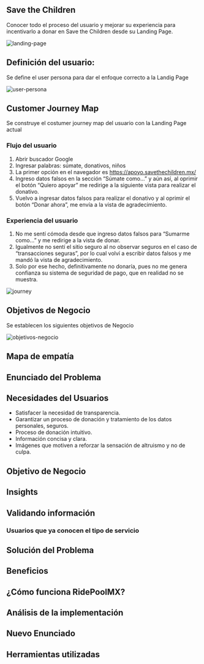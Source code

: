 ## Save the Children

Conocer todo el proceso del usuario y mejorar su experiencia para incentivarlo a donar en Save the Children desde su Landing Page.

![landing-page](https://github.com/frishlin/stc/blob/master/assets/imgs/screen%20landing.png)

## Definición del usuario:
Se define el user persona para dar el enfoque correcto a la Landig Page

![user-persona](https://github.com/frishlin/stc/blob/master/assets/imgs/user-persona.png)

## Customer Journey Map
Se construye el costumer journey map del usuario con la Landing Page actual

### Flujo del usuario
1. Abrir buscador Google
2. Ingresar palabras: súmate, donativos, niños
3. La primer opción en el navegador es https://apoyo.savethechildren.mx/
4. Ingreso datos falsos en la sección “Súmate como...” y aún así, al oprimir el botón “Quiero apoyar”  me redirige a la siguiente vista para realizar el donativo.
6. Vuelvo a ingresar datos falsos para realizar el donativo y al oprimir el botón “Donar ahora”, me envía a la vista de agradecimiento.

### Experiencia del usuario
1. No me sentí cómoda desde que ingreso datos falsos para “Sumarme como...” y me redirige a la vista de donar.
2. Igualmente no sentí el sitio seguro al no observar seguros en el caso de “transacciones seguras”, por lo cual volví a escribir datos falsos y me mandó la vista de agradecimiento.
3. Solo por ese hecho, definitivamente no donaría, pues no me genera confianza su sistema de seguridad de pago, que en realidad no se muestra.

![journey](https://github.com/frishlin/stc/blob/master/assets/imgs/journey.JPG)

## Objetivos de Negocio
Se establecen los siguientes objetivos de Negocio

![objetivos-negocio](https://github.com/frishlin/stc/blob/master/assets/imgs/objetivos-negocio.png)

## Mapa de empatía

## Enunciado del Problema

## Necesidades del Usuarios

* Satisfacer la necesidad de transparencia.
* Garantizar un proceso de donación y tratamiento de los datos personales, seguros.
* Proceso de donación intuitivo.
* Información concisa y clara.
* Imágenes que motiven a reforzar la sensación de altruismo y no de culpa.

## Objetivo de Negocio

## Insights

## Validando información

### Usuarios que ya conocen el tipo de servicio

## Solución del Problema

## Beneficios

## ¿Cómo funciona RidePoolMX?

## Análisis de la implementación

## Nuevo Enunciado

## Herramientas utilizadas
